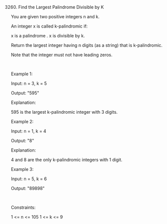 3260. Find the Largest Palindrome Divisible by K

You are given two positive integers n and k.

An integer x is called k-palindromic if:

x is a 
palindrome
.
x is divisible by k.

Return the largest integer having n digits (as a string) that is k-palindromic.

Note that the integer must not have leading zeros.

 

Example 1:

Input: n = 3, k = 5

Output: "595"

Explanation:

595 is the largest k-palindromic integer with 3 digits.

Example 2:

Input: n = 1, k = 4

Output: "8"

Explanation:

4 and 8 are the only k-palindromic integers with 1 digit.

Example 3:

Input: n = 5, k = 6

Output: "89898"

 

Constraints:

1 <= n <= 105
1 <= k <= 9